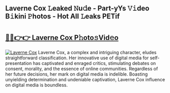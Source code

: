 ## Laverne Cox 𝙻eaked 𝙽u𝚍e - Part-yYs 𝚅𝚒deo B𝚒kini 𝙿hotos - Hot All 𝙻eaks PETif

# <h2><a href="http://ld53cak.urlbe.top/?page=Laverne+Cox">🔗🔗👉👉 Laverne Cox P𝚑oto𝚜Vid𝚎o</a></h2>

[![Laverne Cox](https://i.imgur.com/eBuTRDB.gif)](http://ld53cak.urlbe.top/?page=Laverne+Cox)
Laverne Cox, a complex and intriguing character, eludes straightforward classification. Her innovative use of digital media for self-presentation has captivated and enraged critics, stimulating debates on consent, morality, and the essence of online communities. Regardless of her future decisions, her mark on digital media is indelible. Boasting unyielding determination and undeniable captivation, Laverne Cox influence on digital media is boundless.
